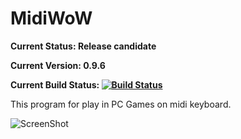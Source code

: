 # MidiWoW

**Current Status: Release candidate**

**Current Version: 0.9.6**

**Current Build Status: [![Build Status](https://travis-ci.org/vylgin/MidiWoW.png?branch=master)](https://travis-ci.org/vylgin/MidiWoW)**

This program for play in PC Games on midi keyboard.

![ScreenShot](https://raw.github.com/vylgin/MidiWoW/master/src/main/resources/images/MainWindow-0.9.3.jpg)
